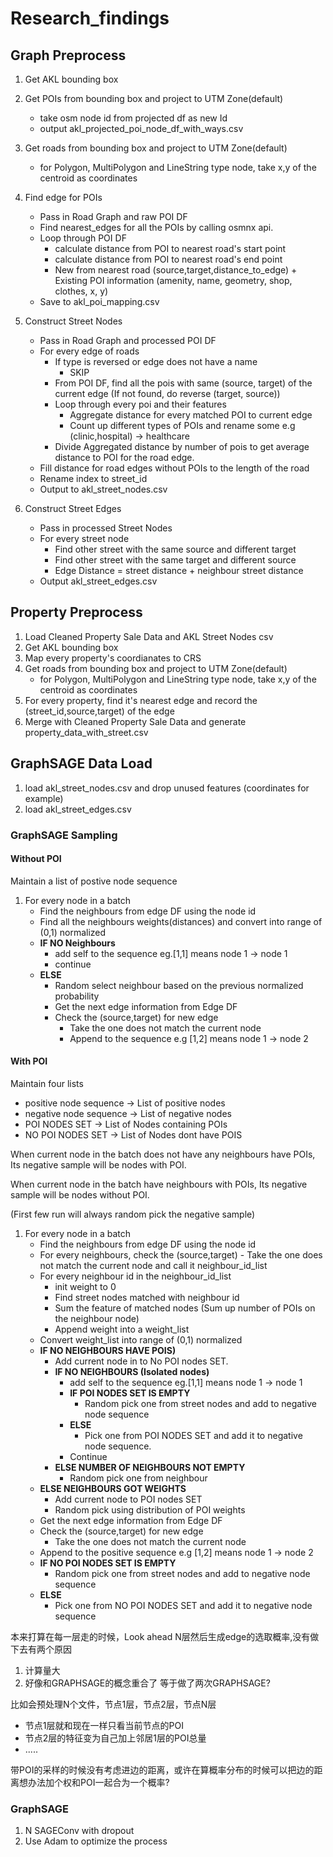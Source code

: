 # Research_findings
## Graph Preprocess
1. Get AKL bounding box
2. Get POIs from bounding box and project to UTM Zone(default)
    - take osm node id from projected df as new Id
    - output akl_projected_poi_node_df_with_ways.csv
3. Get roads from bounding box and project to UTM Zone(default)
    - for Polygon, MultiPolygon and LineString type node, take x,y of the centroid as coordinates
4. Find edge for POIs
    - Pass in Road Graph and raw POI DF
    - Find nearest_edges for all the POIs by calling osmnx api. 
    - Loop through POI DF
        - calculate distance from POI to nearest road's start point
        - calculate distance from POI to nearest road's end point
        - New from nearest road (source,target,distance_to_edge) + Existing POI information (amenity, name, geometry, shop, clothes, x, y)
    - Save to akl_poi_mapping.csv

5. Construct Street Nodes
    - Pass in Road Graph and processed POI DF
    - For every edge of roads
        - If type is reversed or edge does not have a name
            - SKIP
        - From POI DF, find all the pois with same (source, target) of the current edge (If not found, do reverse (target, source))
        - Loop through every poi and their features
            - Aggregate distance for every matched POI to current edge
            - Count up different types of POIs and rename some e.g (clinic,hospital) -> healthcare
        - Divide Aggregated distance by number of pois to get average distance to POI for the road edge.
    - Fill distance for road edges without POIs to the length of the road
    - Rename index to street_id
    - Output to akl_street_nodes.csv

6. Construct Street Edges
    - Pass in processed Street Nodes
    - For every street node
        - Find other street with the same source and different target
        - Find other street with the same target and different source
        - Edge Distance  = street distance + neighbour street distance
    - Output akl_street_edges.csv

## Property Preprocess
1. Load Cleaned Property Sale Data and AKL Street Nodes csv
2. Get AKL bounding box
3. Map every property's coordianates to CRS
4. Get roads from bounding box and project to UTM Zone(default)
    - for Polygon, MultiPolygon and LineString type node, take x,y of the centroid as coordinates
5. For every property, find it's nearest edge and record the (street_id,source,target) of the edge
6. Merge with Cleaned Property Sale Data and generate property_data_with_street.csv


## GraphSAGE Data Load
1. load akl_street_nodes.csv and drop unused features (coordinates for example)
2. load akl_street_edges.csv 

### GraphSAGE Sampling
#### Without POI
Maintain a list of postive node sequence
1. For every node in a batch
    - Find the neighbours from edge DF using the node id 
    - Find all the neighbours weights(distances) and convert into range of (0,1) normalized
    - **IF NO Neighbours**
        - add self to the sequence eg.[1,1] means node 1 -> node 1
        - continue
    - **ELSE**
        - Random select neighbour based on the previous normalized probability
        - Get the next edge information from Edge DF
        - Check the (source,target) for new edge
            - Take the one does not match the current node
            - Append to the sequence e.g [1,2] means node 1 -> node 2

#### With POI
Maintain four lists
- positive node sequence -> List of positive nodes 
- negative node sequence -> List of negative nodes
- POI NODES SET -> List of Nodes containing POIs 
- NO POI NODES SET -> List of Nodes dont have POIS

When current node in the batch does not have any neighbours have POIs, Its negative sample will be nodes with POI.

When current node in the batch have neighbours with POIs, Its negative sample will be nodes without POI.

(First few run will always random pick the negative sample)

1. For every node in a batch
    - Find the neighbours from edge DF using the node id 
    - For every neighbours, check the (source,target)
            - Take the one does not match the current node and call it neighbour_id_list
    - For every neighbour id in the neighbour_id_list
        - init weight to 0
        - Find street nodes matched with neighbour id
        - Sum the feature of matched nodes (Sum up number of POIs on the neighbour node)
        - Append weight into a weight_list
    - Convert weight_list into range of (0,1) normalized
    - **IF NO NEIGHBOURS HAVE POIS)**
        - Add current node in to No POI nodes SET.
        - **IF NO NEIGHBOURS (Isolated nodes)** 
            - add self to the sequence eg.[1,1] means node 1 -> node 1
            - **IF POI NODES SET IS EMPTY**
                - Random pick one from street nodes and add to negative node sequence
            - **ELSE**
                - Pick one from POI NODES SET and add it to negative node sequence.
            - Continue
        - **ELSE NUMBER OF NEIGHBOURS NOT EMPTY**
            - Random pick one from neighbour
    - **ELSE NEIGHBOURS GOT WEIGHTS**
        - Add current node to POI nodes SET
        - Random pick using distribution of POI weights
    - Get the next edge information from Edge DF
    - Check the (source,target) for new edge
        - Take the one does not match the current node
    - Append to the positive sequence e.g [1,2] means node 1 -> node 2
    - **IF NO POI NODES SET IS EMPTY**
        - Random pick one from street nodes and add to negative node sequence
    - **ELSE**
        - Pick one from NO POI NODES SET and add it to negative node sequence

本来打算在每一层走的时候，Look ahead N层然后生成edge的选取概率,没有做下去有两个原因
1. 计算量大
2. 好像和GRAPHSAGE的概念重合了 等于做了两次GRAPHSAGE?

比如会预处理N个文件，节点1层，节点2层，节点N层
- 节点1层就和现在一样只看当前节点的POI
- 节点2层的特征变为自己加上邻居1层的POI总量
- .....

带POI的采样的时候没有考虑进边的距离，或许在算概率分布的时候可以把边的距离想办法加个权和POI一起合为一个概率?


### GraphSAGE
1. N SAGEConv with dropout 
2. Use Adam to optimize the process
